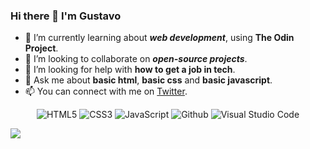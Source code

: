 ### Hi there 👋 I'm Gustavo

<!--
**gefgu/gefgu** is a ✨ _special_ ✨ repository because its `README.md` (this file) appears on your GitHub profile.

Here are some ideas to get you started:

- 🔭 I’m currently working on ...
- 👯 I’m looking to collaborate on ...
- 🤔 I’m looking for help with ...
- 💬 Ask me about ...
- 📫 How to reach me: ...
- 😄 Pronouns: ...
- ⚡ Fun fact: ...
-->

- 🌱 I’m currently learning about **_web development_**, using **The Odin Project**.
- 👯 I’m looking to collaborate on **_open-source projects_**.
- 🤔 I’m looking for help with **how to get a job in tech**.
- 💬 Ask me about **basic html**, **basic css** and **basic javascript**.
- 📫 You can connect with me on [Twitter](https://twitter.com/codewithgustavo).

<p align="center">
   <img alt="HTML5" src="https://img.shields.io/badge/html5-%23fca9ae.svg?style=for-the-badge&logo=html5&logoColor=140200"/>
   <img alt="CSS3" src="https://img.shields.io/badge/css3-%23ffd2ce.svg?style=for-the-badge&logo=css3&logoColor=140200"/>
   <img alt="JavaScript" src="https://img.shields.io/badge/javascript-%23e4626b.svg?style=for-the-badge&logo=javascript&logoColor=%23F7DF1E"/>
   <img alt="Github" src="https://img.shields.io/badge/github-%23e4626b.svg?style=for-the-badge&logo=github&logoColor=140200"/>
   <img alt="Visual Studio Code" src="https://img.shields.io/badge/Visual Studio Code-f2ca61.svg?style=for-the-badge&logo=visual-studio-code&logoColor=140200"/>
</p>

<img 
   src="https://github-readme-stats.vercel.app/api?username=gefgu&show_icons=true&theme=tokyonight" 
/>
